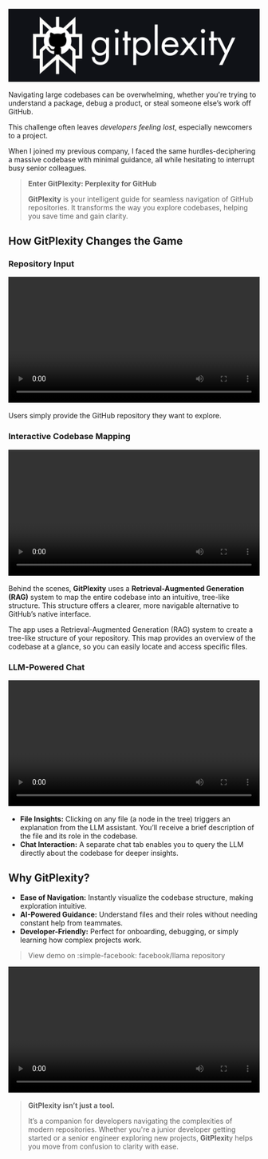 ![](https://github.com/gauravreddy08/gitplexity/raw/main/assets/logo-spaced.png)

Navigating large codebases can be overwhelming, whether you're trying to understand a package, debug a product, or steal someone else’s work off GitHub. 

This challenge often leaves *developers feeling lost*, especially newcomers to a project. 

When I joined my previous company, I faced the same hurdles-deciphering a massive codebase with minimal guidance, all while hesitating to interrupt busy senior colleagues.

> **Enter GitPlexity: Perplexity for GitHub**
> 
> **GitPlexity** is your intelligent guide for seamless navigation of GitHub repositories. It transforms the way you explore codebases, helping you save time and gain clarity.

## **How GitPlexity Changes the Game**


### **Repository Input**

<video width="100%" controls autoplay>
  <source src="https://github.com/gauravreddy08/gitplexity/raw/main/assets/demo-p1.mp4" type="video/mp4">
</video>

Users simply provide the GitHub repository they want to explore.

### **Interactive Codebase Mapping**

<video width="100%" controls autoplay>
  <source src="https://github.com/gauravreddy08/gitplexity/raw/main/assets/demp-p2.mp4" type="video/mp4">
</video>

Behind the scenes, **GitPlexity** uses a **Retrieval-Augmented Generation (RAG)** system to map the entire codebase into an intuitive, tree-like structure. This structure offers a clearer, more navigable alternative to GitHub’s native interface.

The app uses a Retrieval-Augmented Generation (RAG) system to create a tree-like structure of your repository. This map provides an overview of the codebase at a glance, so you can easily locate and access specific files.

### **LLM-Powered Chat**

<video width="100%" controls autoplay>
  <source src="https://github.com/gauravreddy08/gitplexity/raw/main/assets/demo-p3.mp4" type="video/mp4">
</video>

* **File Insights:** Clicking on any file (a node in the tree) triggers an explanation from the LLM assistant. You’ll receive a brief description of the file and its role in the codebase.
* **Chat Interaction:** A separate chat tab enables you to query the LLM directly about the codebase for deeper insights.

## **Why GitPlexity?**
* **Ease of Navigation:** Instantly visualize the codebase structure, making exploration intuitive.
* **AI-Powered Guidance:** Understand files and their roles without needing constant help from teammates.
* **Developer-Friendly:** Perfect for onboarding, debugging, or simply learning how complex projects work.

> View demo on :simple-facebook: facebook/llama repository
<video width="100%" controls autoplay>
    <source src="https://github.com/gauravreddy08/gitplexity/raw/main/assets/LlamaDemo.mp4" type="video/mp4">
</video>



> **GitPlexity isn’t just a tool.**
> 
> It’s a companion for developers navigating the complexities of modern repositories. Whether you're a junior developer getting started or a senior engineer exploring new projects, **GitPlexit**y helps you move from confusion to clarity with ease.